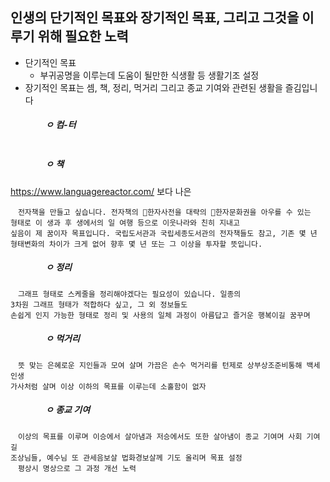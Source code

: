 ## 인생의 단기적인 목표와 장기적인 목표, 그리고 그것을 이루기 위해 필요한 노력
- 단기적인 목표
  - 부귀공명을 이루는데 도움이 될만한 식생활 등 생활기조 설정
- 장기적인 목표는 셈, 책, 정리, 먹거리 그리고  종교 기여와 관련된 생활을 즐김입니다
##### 　　　　ㅇ 컴-터
```

```
##### 　　　　ㅇ 책
https://www.languagereactor.com/ 보다 나은
```
　전자책을 만들고 싶습니다. 전자책의 한자사전을 대략의 한자문화권을 아우를 수 있는
형태로 이 생과 후 생에서의 일 여행 등으로 이웃나라와 친히 지내고
싶음이 제 꿈이자 목표입니다. 국립도서관과 국립세종도서관의 전자책들도 참고, 기존 몇 년
형태변화의 차이가 크게 없어 향후 몇 년 또는 그 이상을 투자할 뜻입니다.
```
##### 　　　　ㅇ 정리
```
　그래프 형태로 스케줄을 정리해야겠다는 필요성이 있습니다. 일종의
3차원 그래프 형태가 적합하다 싶고, 그 외 정보들도
손쉽게 인지 가능한 형태로 정리 및 사용의 일체 과정이 아름답고 즐거운 행복이길 꿈꾸며
```
##### 　　　　ㅇ 먹거리
```
　뜻 맞는 은혜로운 지인들과 모여 살며 가끔은 손수 먹거리를 턴제로 상부상조준비통해 백세인생
가사처럼 살며 이상 이하의 목표를 이루는데 소홀함이 없자
```
##### 　　　　ㅇ 종교 기여
```
　이상의 목표를 이루며 이승에서 살아냄과 저승에서도 또한 살아냄이 종교 기여며 사회 기여길
조상님들, 예수님 또 관세음보살 법화경보살께 기도 올리며 목표 설정
　평상시 명상으로 그 과정 개선 노력
```

